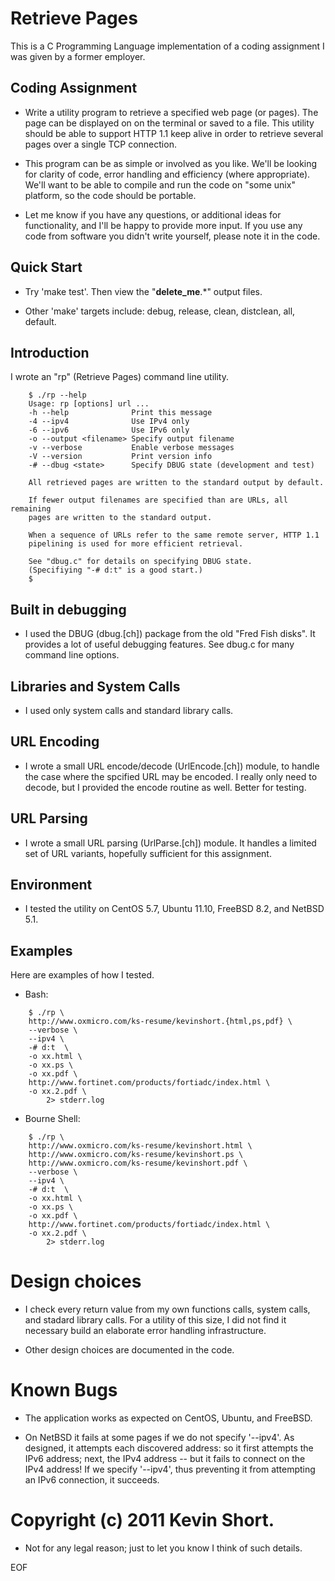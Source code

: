 # Retrieve Pages

This is a C Programming Language implementation of a coding assignment I was
given by a former employer.

## Coding Assignment

* Write a utility program to retrieve a specified web page (or pages). The page
  can be displayed on on the terminal or saved to a file.  This utility should
  be able to support HTTP 1.1 keep alive in order to retrieve several pages
  over a single TCP connection.

* This program can be as simple or involved as you like. We'll be looking for
  clarity of code, error handling and efficiency (where appropriate).  We'll
  want to be able to compile and run the code on "some unix" platform, so the
  code should be portable.

* Let me know if you have any questions, or additional ideas for functionality,
  and I'll be happy to provide more input.  If you use any code from software
  you didn't write yourself, please note it in the code.

## Quick Start

* Try 'make test'. Then view the "__delete_me__.*" output files.

* Other 'make' targets include: debug, release, clean, distclean, all, default.

## Introduction

I wrote an "rp" (Retrieve Pages) command line utility.

```
    $ ./rp --help
    Usage: rp [options] url ...
	-h --help              Print this message
	-4 --ipv4              Use IPv4 only
	-6 --ipv6              Use IPv6 only
	-o --output <filename> Specify output filename
	-v --verbose           Enable verbose messages
	-V --version           Print version info
	-# --dbug <state>      Specify DBUG state (development and test)
	
	All retrieved pages are written to the standard output by default.
	
	If fewer output filenames are specified than are URLs, all remaining
	pages are written to the standard output.
	
	When a sequence of URLs refer to the same remote server, HTTP 1.1
	pipelining is used for more efficient retrieval.
	
	See "dbug.c" for details on specifying DBUG state.
	(Specifiying "-# d:t" is a good start.)
    $ 
```

## Built in debugging

* I used the DBUG (dbug.[ch]) package from the old "Fred Fish disks". It
  provides a lot of useful debugging features. See dbug.c for many command line
  options.

## Libraries and System Calls

* I used only system calls and standard library calls.

## URL Encoding

* I wrote a small URL encode/decode (UrlEncode.[ch]) module, to handle the case
  where the spcified URL may be encoded. I really only need to decode, but I
  provided the encode routine as well. Better for testing.

## URL Parsing

* I wrote a small URL parsing (UrlParse.[ch]) module. It handles a limited set
  of URL variants, hopefully sufficient for this assignment.

## Environment

* I tested the utility on CentOS 5.7, Ubuntu 11.10, FreeBSD 8.2, and NetBSD
  5.1.

## Examples

Here are examples of how I tested.

* Bash:

```
    $ ./rp \
	http://www.oxmicro.com/ks-resume/kevinshort.{html,ps,pdf} \
	--verbose \
	--ipv4 \
	-# d:t  \
	-o xx.html \
	-o xx.ps \
	-o xx.pdf \
	http://www.fortinet.com/products/fortiadc/index.html \
	-o xx.2.pdf \
    	2> stderr.log
```

* Bourne Shell:

```
    $ ./rp \
	http://www.oxmicro.com/ks-resume/kevinshort.html \
	http://www.oxmicro.com/ks-resume/kevinshort.ps \
	http://www.oxmicro.com/ks-resume/kevinshort.pdf \
	--verbose \
	--ipv4 \
	-# d:t  \
	-o xx.html \
	-o xx.ps \
	-o xx.pdf \
	http://www.fortinet.com/products/fortiadc/index.html \
	-o xx.2.pdf \
    	2> stderr.log
```

# Design choices

* I check every return value from my own functions calls, system calls, and
  stadard library calls. For a utility of this size, I did not find it
  necessary build an elaborate error handling infrastructure.

* Other design choices are documented in the code.

# Known Bugs

* The application works as expected on CentOS, Ubuntu, and FreeBSD.
    
* On NetBSD it fails at some pages if we do not specify '--ipv4'.  As designed,
  it attempts each discovered address: so it first attempts the IPv6 address;
  next, the IPv4 address -- but it fails to connect on the IPv4 address! If we
  specify '--ipv4', thus preventing it from attempting an IPv6 connection, it
  succeeds.
    
# Copyright (c) 2011 Kevin Short.

* Not for any legal reason; just to let you know I think of such details.

EOF

